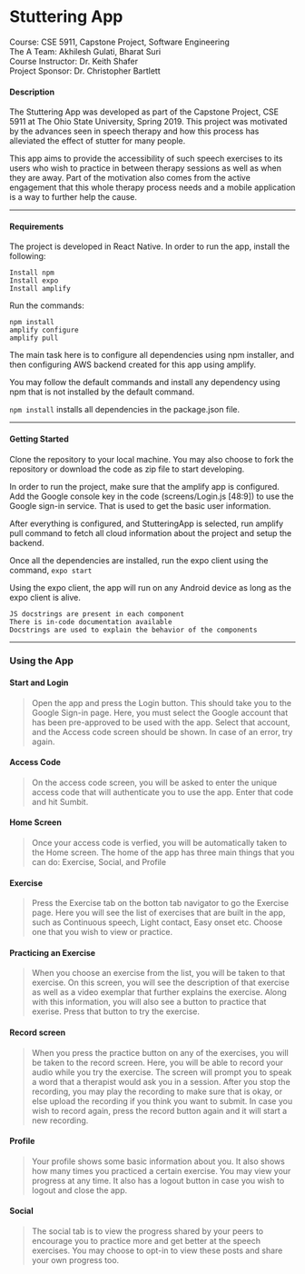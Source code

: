 # Stuttering App
Course: CSE 5911, Capstone Project, Software Engineering<br>
The A Team: Akhilesh Gulati, Bharat Suri<br>
Course Instructor: Dr. Keith Shafer<br>
Project Sponsor: Dr. Christopher Bartlett<br>

#### Description
The Stuttering App was developed as part of the Capstone Project, CSE 5911 at The Ohio State University, Spring 2019. This project was motivated by the advances seen in speech therapy and how this process has alleviated the effect of stutter for many people.

This app aims to provide the accessibility of such speech exercises to its users who wish to practice in between therapy sessions as well as when they are away. Part of the motivation also comes from the active engagement that this whole therapy process needs and a mobile application is a way to further help the cause.


<hr>

#### Requirements
The project is developed in React Native. In order to run the app, install the following:
```
Install npm
Install expo
Install amplify
```
Run the commands:
```
npm install
amplify configure
amplify pull
```
The main task here is to configure all dependencies using npm installer, and then configuring AWS backend created for this app using amplify.

You may follow the default commands and install any dependency using npm that is not installed by the default command.

```npm install``` installs all dependencies in the package.json file.



<hr>

#### Getting Started
Clone the repository to your local machine. You may also choose to fork the repository or download the code as zip file to start developing.

In order to run the project, make sure that the amplify app is configured.
Add the Google console key in the code (screens/Login.js [48:9]) to use the Google sign-in service. That is used to get the basic user information.

After everything is configured, and StutteringApp is selected, run amplify pull command to fetch all cloud information about the project and setup the backend.

Once all the dependencies are installed, run the expo client using the command, ```expo start```

Using the expo client, the app will run on any Android device as long as the expo client is alive.

```
JS docstrings are present in each component
There is in-code documentation available
Docstrings are used to explain the behavior of the components
```

<hr>

### Using the App
#### Start and Login
> Open the app and press the Login button. This should take you to the Google Sign-in page. Here, you must select the Google account that has been pre-approved to be used with the app. Select that account, and the Access code screen should be shown. In case of an error, try again.
#### Access Code
> On the access code screen, you will be asked to enter the unique access code that will authenticate you to use the app. Enter that code and hit Sumbit.
#### Home Screen
> Once your access code is verfied, you will be automatically taken to the Home screen. The home of the app has three main things that you can do: Exercise, Social, and Profile
#### Exercise
> Press the Exercise tab on the botton tab navigator to go the Exercise page. Here you will see the list of exercises that are built in the app, such as Continuous speech, Light contact, Easy onset etc. Choose one that you wish to view or practice.
#### Practicing an Exercise
> When you choose an exercise from the list, you will be taken to that exercise. On this screen, you will see the description of that exercise as well as a video exemplar that further explains the exercise. Along with this information, you will also see a button to practice that exerise. Press that button to try the exercise.
#### Record screen
> When you press the practice button on any of the exercises, you will be taken to the record screen. Here, you will be able to record your audio while you try the exercise. The screen will prompt you to speak a word that a therapist would ask you in a session. After you stop the recording, you may play the recording to make sure that is okay, or else upload the recording if you think you want to submit. In case you wish to record again, press the record button again and it will start a new recording.
#### Profile
> Your profile shows some basic information about you. It also shows how many times you practiced a certain exercise. You may view your progress at any time. It also has a logout button in case you wish to logout and close the app.
#### Social
> The social tab is to view the progress shared by your peers to encourage you to practice more and get better at the speech exercises. You may choose to opt-in to view these posts and share your own progress too.